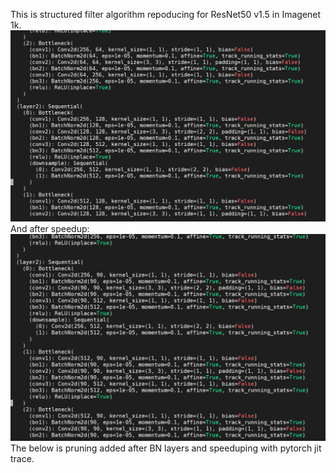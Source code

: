 This is structured filter algorithm repoducing for ResNet50 v1.5 in Imagenet 1k. 
![Drag Racing](pruning_fpgm.png)
And after speedup:
![](after_speedup.png)
The below is pruning added after BN layers and speeduping with pytorch jit trace.

